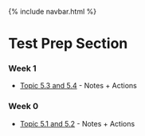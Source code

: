 {% include navbar.html %}

# Test Prep Section

### Week 1
- [Topic 5.3 and 5.4](https://dtsivkovski.github.io/dtsivkovski-cspt3/notes/5.3-5.4) - Notes + Actions
### Week 0
- [Topic 5.1 and 5.2](https://dtsivkovski.github.io/dtsivkovski-cspt3/notes/5.1-5.2) - Notes + Actions
